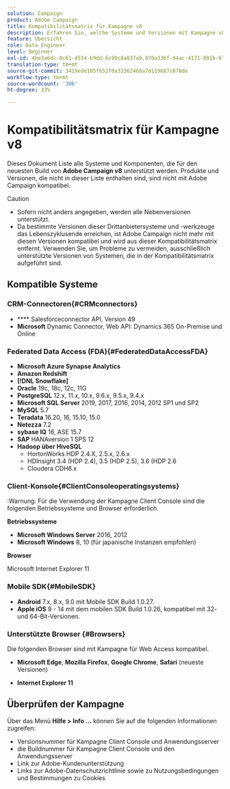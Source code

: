 ```yaml
---
solution: Campaign
product: Adobe Campaign
title: Kompatibilitätsmatrix für Kampagne v8
description: Erfahren Sie, welche Systeme und Versionen mit Kampagne v8 kompatibel sind.
feature: Übersicht
role: Data Engineer
level: Beginner
exl-id: 4be3a6dc-0c61-4534-b9dd-6c99c8a037a9,870a336f-94ac-4171-891b-67614feef6ef,bebdd930-c7f6-4629-a489-3c704b33f058,d493e613-eb61-43b1-9c6d-1bd881af0734
translation-type: tm+mt
source-git-commit: 3419ede105f652f0a33362468a7d119687c078de
workflow-type: tm+mt
source-wordcount: '306'
ht-degree: 33%

---
```


# Kompatibilitätsmatrix für Kampagne v8

Dieses Dokument Liste alle Systeme und Komponenten, die für den neuesten Build von **Adobe Campaign v8** unterstützt werden. Produkte und Versionen, die nicht in dieser Liste enthalten sind, sind nicht mit Adobe Campaign kompatibel.

>[!CAUTION]
>
>* Sofern nicht anders angegeben, werden alle Nebenversionen unterstützt.
>* Da bestimmte Versionen dieser Drittanbietersysteme und -werkzeuge das Lebenszyklusende erreichen, ist Adobe Campaign nicht mehr mit diesen Versionen kompatibel und wird aus dieser Kompatibilitätsmatrix entfernt. Verwenden Sie, um Probleme zu vermeiden, ausschließlich unterstützte Versionen von Systemen, die in der Kompatibilitätsmatrix aufgeführt sind.


## Kompatible Systeme

### CRM-Connectoren{#CRMconnectors}

* **** Salesforceconnector API, Version 49
* **Microsoft** Dynamic Connector, Web API: Dynamics 365 On-Premise und Online

### Federated Data Access (FDA){#FederatedDataAccessFDA}

* **Microsoft Azure Synapse Analytics**
* **Amazon Redshift**
* **[!DNL Snowflake]**
* **Oracle**  19c, 18c, 12c, 11G
* **PostgreSQL**  12.x, 11.x, 10.x, 9.6.x, 9.5.x, 9.4.x
* **Microsoft SQL Server**  2019, 2017, 2016, 2014, 2012 SP1 und SP2
* **MySQL**  5.7
* **Teradata**  16.20, 16, 15.10, 15.0
* **Netezza**  7.2
* **sybase IQ**  16, ASE 15.7
* **SAP** HANAversion 1 SPS 12
* **Hadoop über HiveSQL**
   * HortonWorks HDP 2.4.X, 2.5.x, 2.6.x
   * HDInsight 3.4 (HDP 2.4), 3.5 (HDP 2.5), 3.6 (HDP 2.6
   * Cloudera CDH6.x

### Client-Konsole{#ClientConsoleoperatingsystems}

:Warnung: Für die Verwendung der Kampagne Client Console sind die folgenden Betriebssysteme und Browser erforderlich.

**Betriebssysteme**

* **Microsoft Windows Server**  2016, 2012
* **Microsoft Windows**  8, 10 (für japanische Instanzen empfohlen)

**Browser**

Microsoft Internet Explorer 11

### Mobile SDK{#MobileSDK}

* **Android**  7.x, 8.x, 9.0 mit Mobile SDK Build 1.0.27.
* **Apple iOS**  9 - 14 mit dem mobilen SDK Build 1.0.26, kompatibel mit 32- und 64-Bit-Versionen.

### Unterstützte Browser {#Browsers}

Die folgenden Browser sind mit Kampagne für Web Access kompatibel.

* **Microsoft Edge**,  **Mozilla Firefox**,  **Google Chrome**,  **Safari**  (neueste Versionen)

* **Internet Explorer 11**

## Überprüfen der Kampagne

Über das Menü **Hilfe > Info ...** können Sie auf die folgenden Informationen zugreifen:

* Versionsnummer für Kampagne Client Console und Anwendungsserver
* die Buildnummer für Kampagne Client Console und den Anwendungsserver
* Link zur Adobe-Kundenunterstützung
* Links zur Adobe-Datenschutzrichtlinie sowie zu Nutzungsbedingungen und Bestimmungen zu Cookies
